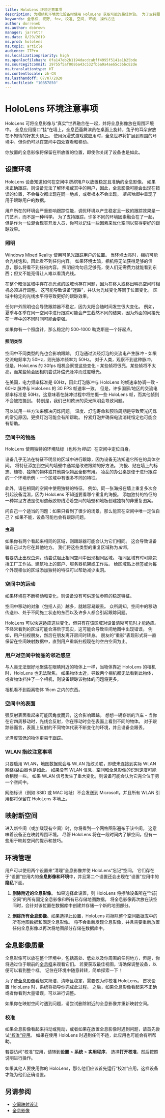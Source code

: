 ```yaml
---
title: HoloLens 环境注意事项
description: 为眼睛和环境优化设备时使用 HoloLens 获取可能的最佳体验。 为了支持跟踪，许多不同的环境因素融合在了一起，但是作为一位混合现实开发人员，你可以记住一些因素来优化空间以获取更好的全息影像。
keywords: 全息框, 视野, fov, 校准, 空间, 环境, 操作方法
author: dorreneb
ms.author: dobrown
manager: jarrettr
ms.date: 8/29/2019
ms.prod: hololens
ms.topic: article
audience: ITPro
ms.localizationpriority: high
ms.openlocfilehash: 0fa147eb2b1194dacdcabff4995f5141a1b25bde
ms.sourcegitcommit: 29755f5af0086a43c532fb5a9a4ae65c36bc82de
ms.translationtype: HT
ms.contentlocale: zh-CN
ms.lasthandoff: 07/07/2020
ms.locfileid: "10857850"
---
```

# HoloLens 环境注意事项

HoloLens 可将全息影像与“真实”世界融合在一起，并将全息影像放在周围环境中。 全息应用窗口“挂”在墙上，全息芭蕾舞演员在桌面上旋转，兔子的耳朵安放在不知情的好友头顶上。 使用沉浸式游戏或应用时，全息世界将扩展到周围的环境中，但你仍可以在空间中四处查看和移动。

你放置的全息影像将保留在所放置的位置，即使你关闭了设备也是如此。

## 设置环境

HoloLens 设备知道如何在空间中*跟踪*用户以放置稳定且准确的全息影像。 如果未正确跟踪，则设备无法了解环境或其中的用户，因此，全息影像可能会出现在错误的位置，不会每次都出现在同一地点，或者根本不会出现。 *空间地图*中呈现了用于跟踪用户的数据。  

用户所在的环境会严重影响跟踪性能，调优环境以产生稳定且一致的跟踪效果是一门艺术，而不是一种科学。 为了支持跟踪，许多不同的环境因素融合在了一起，但是作为一位混合现实开发人员，你可以记住一些因素来优化空间以获得更好的跟踪效果。

### 照明

Windows Mixed Reality 使用可见光跟踪用户的位置。 当环境太亮时，相机可能会光线饱和，因此看不到任何内容。 如果环境太暗，相机将无法获得足够的信息，那么将看不到任何内容。 照明应均匀且足够亮，使人们无需费力就能看到东西；但又不能亮得让人难以看清光线。  

在整个暗淡区域中存在亮光点的区域也存在问题，因为在移入或移出明亮空间时相机必须进行调整。 这可能导致设备“迷路”，并认为光线变化等同于位置变化。 区域中稳定的光线水平将导致更好的跟踪效果。  

任何户外照明也会导致跟踪器不稳定，因为太阳会随时间发生很大变化。 例如，夏季与冬季在同一空间中进行跟踪可能会产生截然不同的结果，因为外面的间接光在一年中的不同时间可能会更强。  

如果你有一个照度计，那么稳定的 500-1000 勒克斯是一个好起点。  

#### 照明类型

空间中不同类型的光也会影响跟踪。 灯泡通过流经灯泡的交流电产生脉冲 - 如果交流电频率为 50Hz，则光脉冲频率为 50Hz。 对于人类，观察不到这种脉冲。 但是，HoloLens 的 30fps 相机会察觉这些变化 - 某些帧将很亮，某些帧将不太亮，而某些帧会因相机尝试补偿光脉冲而过度曝光。  

在美国，电力频率标准是 60Hz，因此灯泡脉冲与 HoloLens 的帧速率协调一致 - 60Hz 脉冲与 HoloLens 的 30 FPS 帧速率一致。 但是，许多国家/地区的交流电频率标准是 50Hz，这意味着在脉冲过程中将拍摄一些 HoloLens 帧，而其他帧则不会被拍摄到。 特别是，我们已知欧洲的荧光照明会导致问题。  

可以试用一些方法来解决闪烁问题。 温度、灯泡寿命和预热周期是导致荧光闪烁的常见原因，更换灯泡可能会有所帮助。 拧紧灯泡并确保电流消耗恒定也可能会有帮助。  

### 空间中的物品

HoloLens 使用独特的环境陆标（也称为*特征*）在空间中定位自身。  

设备几乎无法在特征不明显的区域中进行跟踪，因为设备无法知道它所在的具体空间。 将特征添加到空间的墙壁中通常是改进跟踪的好方法。 海报、贴在墙上的标志、植物、独特的物体或其他类似物品全都有用。 凌乱的办公桌是便于进行跟踪的一个环境示例 - 一个区域中有很多不同的特征。  

此外，请在相同的空间中使用独特的特征。 例如，同一张海报在墙上重复多次会引起设备混淆，因为 HoloLens 不知道要看哪个重复的海报。 添加独特的特征的一种常见方法是使用遮蔽胶带线沿着空间的墙壁和地板创建独特的非重复图案。  

问自己一个适当的问题：如果只看到了很少的场景，那么能否在空间中唯一定位自己？ 如果不能，设备可能也会有跟踪问题。

#### 虫洞

如果你有两个看起来相同的区域，则跟踪器可能会认为它们相同。 这会导致设备骗自己以为它在其他地方。 我们将这些类型的重复区域称为*虫洞*。  

若要防止出现虫洞，请尝试阻止相同空间中出现相同区域。 相同区域有时可能包括工厂工作站、建筑物上的窗户、服务器机架或工作站。 给区域贴上标签或为每个外观相似的区域添加独特的特征可以帮助减少虫洞。

### 空间中的运动

如果环境在不断移动和变化，则设备没有可供定位参照的稳定特征。  

空间中移动的对象（包括人员）越多，就越容易跟丢。 众所周知，空间中的移动传送带、处于不同施工状态的东西以及许多人都会引起跟踪问题。

HoloLens 可以快速适应这些变化，但只有在该区域对设备清晰可见时才能适应。 不经常看到的区域可能会滞后于现实，这可能会导致空间地图中出现错误。 例如，用户扫视朋友，然后在朋友离开房间时转身。 朋友的“重影”表现形式将一直保留在空间映射数据中，直到用户重新扫视现在的空白空间为止。

### 用户对空间中物品的邻近感应

与人类无法很好地聚焦在眼睛附近的物体上一样，当物体靠近 HoloLens 的相机时，HoloLens 也无法聚焦。 如果物体太近，导致两个相机都无法看到此物体，或者物体挡住了一个相机，则设备跟踪该物体的问题将更多。  

相机看不到距离物体 15cm 之内的东西。

### 空间中的表面

强反射表面看起来可能因角度而异，这会影响跟踪。 想想一辆崭新的汽车 - 当你在它四周移动时，光线会反射，你在移动时会在表面上看到不同的物体。 对于跟踪器而言，表面上反射的不同物体代表不断变化的环境，并且设备会跟丢。

光泽度较低的物体更易于跟踪。

### WLAN 指纹注意事项

只要启用 WLAN，地图数据就会与 WLAN 指纹关联，即使未连接到实际 WLAN 网络/路由器也是如此。 如果没有 WLAN 信息，空间和全息影像的识别速度可能会稍慢一些。 如果 WLAN 信号发生了重大变化，则设备可能会认为它完全位于另一个空间中。

网络标识（例如 SSID 或 MAC 地址）不会发送到 Microsoft，并且所有 WLAN 引用都将保留在 HoloLens 本地上。

## 映射新空间

进入新空间（或加载现有空间）时，你将看到一个网格图形遍布于该空间。 这意味着设备正在映射周围环境。 尽管 HoloLens 将在一段时间内了解空间，但有一些用于映射空间的提示和技巧。

## 环境管理

用户可以使用两个设置来“清理”全息影像并使 HoloLens“忘记”空间。 它们存在于“设置”应用内的**全息影像和环境**中，并且第二个设置还会出现在“设置”应用中的**隐私**下面。  

1. **删除附近的全息影像**。 如果选择此设置，则 HoloLens 将擦除设备所在“当前空间”的所有固定全息影像和所有已存储地图数据。 将全息影像再次放在该空间时，会针对该位置在数据库中创建并存储一个新的地图部分。

1. **删除所有全息影像**。如果选择此设置，HoloLens 将擦除整个空间数据库中的所有地图数据和固定全息影像。 将不会重新发现全息影像，并且需要重新放置任何全息影像以再次将地图部分存储在数据库中。

## 全息影像质量

全息影像可以放在整个环境中，包括高处、低处以及你周围的任何地方，但是，你将通过位于眼前的[全息框](https://docs.microsoft.com/windows/mixed-reality/holographic-frame)来观看它们。 若要获取最佳视图，请确保调整设备，以便可以看到整个框。 记住在环境中随意转转，简单探索一下！

为了使[全息影像](https://docs.microsoft.com/windows/mixed-reality/hologram)看起来简洁、清晰且稳定，需要仅为你校准 HoloLens。 首次设置 HoloLens 时，系统将指导你完成此过程。 之后，如果全息影像看起来不正确或者你看到大量错误，可以进行调整。

如果你在映射空间时遇到问题，请尝试删除附近的全息影像并重新映射空间。

### 校准

如果全息影像看起来抖动或晃动，或者如果在放置全息影像时遇到问题，请首先尝试[“校准”应用](hololens-calibration.md)。 如果在使用 HoloLens 时遇到任何不适，此应用也可能会有所帮助。

若要访问“校准”应用，请转到**设置** > **系统** > **实用程序**。 选择**打开校准**，然后按照说明进行操作。

如果其他人要使用你的 HoloLens，那么他们应该首先运行“校准”应用，这样设备才能为他们正确设置。

## 另请参阅

- [空间映射设计](https://docs.microsoft.com/windows/mixed-reality/spatial-mapping)
- [全息影像](https://docs.microsoft.com/windows/mixed-reality/hologram)
